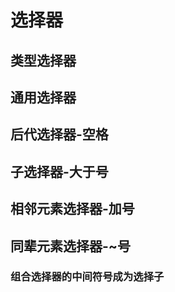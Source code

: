 # 选择器

## 类型选择器

## 通用选择器

## 后代选择器-空格
## 子选择器-大于号
## 相邻元素选择器-加号
## 同辈元素选择器-~号

### 组合选择器的中间符号成为选择子

##  